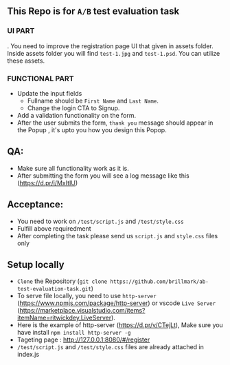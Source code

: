 ## This Repo is for `A/B` test evaluation task

 ### UI PART
. You need to improve the registration page UI that given in assets folder. Inside assets folder you will find `test-1.jpg` and `test-1.psd`. You can utilize these assets.

### FUNCTIONAL PART
  - Update the input fields 
    - Fullname should be `First Name` and `Last Name`.
    - Change the login CTA to Signup.
  - Add a validation functionality on the form.
  - After the user submits the form, `thank you` message should appear in the Popup , it's upto you how you design this Popop.

## QA:
- Make sure all functionality work as it is.
- After submitting the form you will see a log message like this (https://d.pr/i/MxItIU)

## Acceptance: 
- You need to work on `/test/script.js` and `/test/style.css` 
- Fulfill above requiredment
- After completing the task please send us `script.js` and `style.css` files only

## Setup locally 
- `Clone` the Repository  (`git clone https://github.com/brillmark/ab-test-evaluation-task.git`)
- To serve file locally, you need to use `http-server` (https://www.npmjs.com/package/http-server) or  vscode `Live Server` (https://marketplace.visualstudio.com/items?itemName=ritwickdey.LiveServer).
- Here is the example of http-server (https://d.pr/v/CTejLt), Make sure you have install `npm install http-server -g`
- Tageting page : http://127.0.0.1:8080/#/register
- `/test/script.js` and `/test/style.css` files are already attached in index.js





